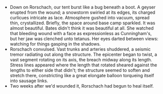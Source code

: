 * Down on Rorschach, our tent burst like a bug beneath a boot. A geyser erupted from the wound; a snowstorm swirled at its edges, its charged curlicues intricate as lace. Atmosphere gushed into vacuum, spread thin, crystallized. Briefly, the space around base camp sparkled. It was almost beautiful. Bates didn't think it was beautiful at all. She watched that bleeding wound with a face as expressionless as Cunningham's, but her jaw was clenched unto tetanus. Her eyes darted between views: watching for things gasping in the shadows.
* Rorschach convulsed. Vast trunks and arteries shuddered, a seismic tremor radiating out along the structure. The epicenter began to twist, a vast segment rotating on its axis, the breach midway along its length. Stress lines appeared where the length that rotated sheared against the lengths to either side that didn't; the structure seemed to soften and stretch there, constricting like a great elongate balloon torqueing itself into sausage links.
* Two weeks after we'd wounded it, Rorschach had begun to heal itself.
